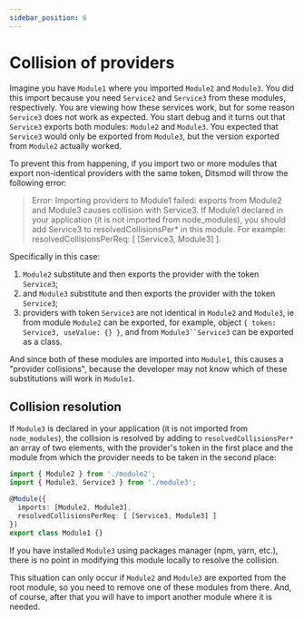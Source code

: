 ```yaml
---
sidebar_position: 6
---
```


# Collision of providers

Imagine you have `Module1` where you imported `Module2` and `Module3`. You did this import because you need `Service2` and `Service3` from these modules, respectively. You are viewing how these services work, but for some reason `Service3` does not work as expected. You start debug and it turns out that `Service3` exports both modules: `Module2` and `Module3`. You expected that `Service3` would only be exported from `Module3`, but the version exported from `Module2` actually worked.

To prevent this from happening, if you import two or more modules that export non-identical providers with the same token, Ditsmod will throw the following error:

> Error: Importing providers to Module1 failed: exports from Module2 and Module3 causes collision with Service3. If Module1 declared in your application (it is not imported from node_modules), you should add Service3 to resolvedCollisionsPer* in this module. For example: resolvedCollisionsPerReq: [ [Service3, Module3] ].

Specifically in this case:

1. `Module2` substitute and then exports the provider with the token `Service3`;
2. and `Module3` substitute and then exports the provider with the token `Service3`;
3. providers with token `Service3` are not identical in `Module2` and `Module3`, ie from module `Module2` can be exported, for example, object `{ token: Service3, useValue: {} }`, and from `Module3``Service3` can be exported as a class.

And since both of these modules are imported into `Module1`, this causes a "provider collisions", because the developer may not know which of these substitutions will work in `Module1`.

## Collision resolution

If `Module3` is declared in your application (it is not imported from `node_modules`), the collision is resolved by adding to `resolvedCollisionsPer*` an array of two elements, with the provider's token in the first place and the module from which the provider needs to be taken in the second place:

```ts
import { Module2 } from './module2';
import { Module3, Service3 } from './module3';

@Module({
  imports: [Module2, Module3],
  resolvedCollisionsPerReq: [ [Service3, Module3] ]
})
export class Module1 {}
```

If you have installed `Module3` using packages manager (npm, yarn, etc.), there is no point in modifying this module locally to resolve the collision.

This situation can only occur if `Module2` and `Module3` are exported from the root module, so you need to remove one of these modules from there. And, of course, after that you will have to import another module where it is needed.
